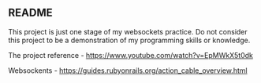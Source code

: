 ## README
This project is just one stage of my websockets practice.
Do not consider this project to be a demonstration of my programming skills or knowledge.

The project reference - https://www.youtube.com/watch?v=EpMWkX5t0dk

Websockents - https://guides.rubyonrails.org/action_cable_overview.html
